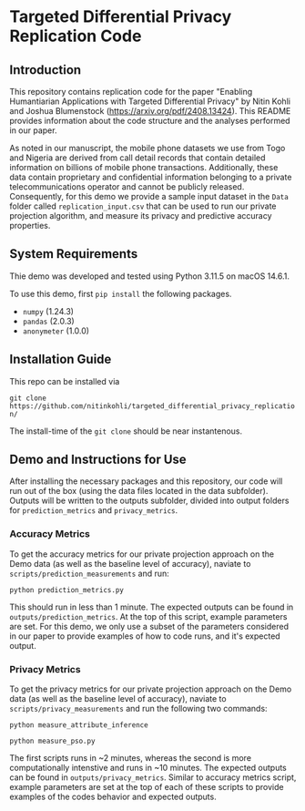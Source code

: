 # Targeted Differential Privacy Replication Code

## Introduction

This repository contains replication code for the paper "Enabling Humantiarian Applications with Targeted Differential Privacy" by Nitin Kohli and Joshua Blumenstock (https://arxiv.org/pdf/2408.13424). This README provides information about the code structure and the analyses performed in our paper.

As noted in our manuscript, the mobile phone datasets we use from Togo and Nigeria are derived from call detail records that contain detailed information on billions of mobile phone transactions. Additionally, these data contain proprietary and confidential information belonging to a private telecommunications operator and cannot be publicly released. Consequently, for this demo we provide a sample input dataset in the `Data` folder called `replication_input.csv` that can be used to run our private projection algorithm, and measure its privacy and predictive accuracy properties.

## System Requirements

Thie demo was developed and tested using Python 3.11.5 on macOS 14.6.1. 

To use this demo, first `pip install` the following packages.

- `numpy` (1.24.3)
- `pandas` (2.0.3)
- `anonymeter` (1.0.0)

## Installation Guide

This repo can be installed via 

`git clone https://github.com/nitinkohli/targeted_differential_privacy_replication/` 

The install-time of the `git clone` should be near instantenous.

## Demo and Instructions for Use

After installing the necessary packages and this repository, our code will run out of the box (using the data files located in the data subfolder). Outputs will be written to the outputs subfolder, divided into output folders for `prediction_metrics` and `privacy_metrics`. 

### Accuracy Metrics

To get the accuracy metrics for our private projection approach on the Demo data (as well as the baseline level of accuracy), naviate to `scripts/prediction_measurements` and run:

`python prediction_metrics.py`

This should run in less than 1 minute. The expected outputs can be found in `outputs/prediction_metrics`. At the top of this script, example parameters are set. For this demo, we only use a subset of the parameters considered in our paper to provide examples of how to code runs, and it's expected output.

### Privacy Metrics

To get the privacy metrics for our private projection approach on the Demo data (as well as the baseline level of accuracy), naviate to `scripts/privacy_measurements` and run the following two commands:

`python measure_attribute_inference`

`python measure_pso.py`

The first scripts runs in ~2 minutes, whereas the second is more computationally intenstive and runs in ~10 minutes. The expected outputs can be found in `outputs/privacy_metrics`. Similar to accuracy metrics script, example parameters are set at the top of each of these scripts to provide examples of the codes behavior and expected outputs.



